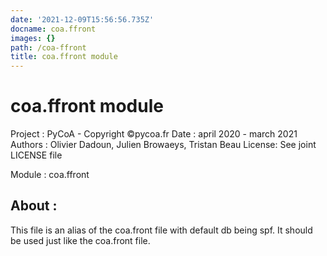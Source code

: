 ```yaml
---
date: '2021-12-09T15:56:56.735Z'
docname: coa.ffront
images: {}
path: /coa-ffront
title: coa.ffront module
---
```


# coa.ffront module

Project : PyCoA - Copyright ©pycoa.fr
Date :    april 2020 - march 2021
Authors : Olivier Dadoun, Julien Browaeys, Tristan Beau
License: See joint LICENSE file

Module : coa.ffront

## About :

This file is an alias of the coa.front file with default db being spf.
It should be used just like the coa.front file.
